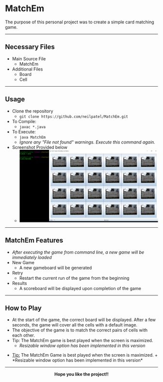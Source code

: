 # MatchEm
The purpose of this personal project was to create a simple card matching game.
___
## Necessary Files
+ Main Source File
	+ MatchEm
+ Additional Files
	+ Board
	+ Cell
___
## Usage
+ Clone the repository
	+ `git clone https://github.com/neilpatel/MatchEm.git`
+ To Compile:
	+ `javac *.java`
+ To Execute:
	+ `java MatchEm`
	+ *Ignore any "File not found" warnings. Execute this command again.*
+ Screenshot Provided below
	+ ![Compile-Execution Screenshot](https://github.com/neilpatel/MatchEm/blob/master/screenshots/Compilation-Execution.PNG)

___
## MatchEm Features
+ *After executing the game from command line, a new game will be immediately loaded*
+ New Game
	+ A new gameboard will be generated
+ Retry
	+ Restart the current run of the game from the beginning
+ Results
	+ A scoreboard will be displayed upon completion of the game
___
## How to Play
+ At the start of the game, the correct board will be displayed. After a few seconds, the game will cover all the cells with a default image. 
+ The objective of the game is to match the correct pairs of cells with each other. 
+ Tip: The MatchEm game is best played when the screen is maximized.
	+ *Resizable window option has been implemented in this version*
+ <p><u>Tip:</u> The MatchEm Game is best played when the screen is maximized.
	+ *Resizable window option has been implemented in this version*
___
<p align = "center"> <b> Hope you like the project!!  </b> </p>


